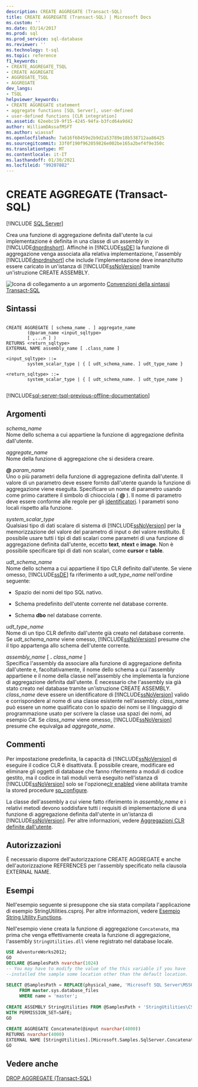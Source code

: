 ```yaml
---
description: CREATE AGGREGATE (Transact-SQL)
title: CREATE AGGREGATE (Transact-SQL) | Microsoft Docs
ms.custom: ''
ms.date: 03/14/2017
ms.prod: sql
ms.prod_service: sql-database
ms.reviewer: ''
ms.technology: t-sql
ms.topic: reference
f1_keywords:
- CREATE_AGGREGATE_TSQL
- CREATE AGGREGATE
- AGGREGATE_TSQL
- AGGREGATE
dev_langs:
- TSQL
helpviewer_keywords:
- CREATE AGGREGATE statement
- aggregate functions [SQL Server], user-defined
- user-defined functions [CLR integration]
ms.assetid: 62eebc19-9f15-4245-94fa-b3fcd64a9d42
author: WilliamDAssafMSFT
ms.author: wiassaf
ms.openlocfilehash: 7a616f60459e2b9d2a53789e18b538712aa86425
ms.sourcegitcommit: 33f0f190f962059826e002be165a2bef4f9e350c
ms.translationtype: MT
ms.contentlocale: it-IT
ms.lasthandoff: 01/30/2021
ms.locfileid: "99207882"
---
```

# <a name="create-aggregate-transact-sql"></a>CREATE AGGREGATE (Transact-SQL)
[!INCLUDE [SQL Server](../../includes/applies-to-version/sqlserver.md)]

  Crea una funzione di aggregazione definita dall'utente la cui implementazione è definita in una classe di un assembly in [!INCLUDE[dnprdnshort](../../includes/dnprdnshort-md.md)]. Affinché in [!INCLUDE[ssDE](../../includes/ssde-md.md)] la funzione di aggregazione venga associata alla relativa implementazione, l'assembly [!INCLUDE[dnprdnshort](../../includes/dnprdnshort-md.md)] che include l'implementazione deve innanzitutto essere caricato in un'istanza di [!INCLUDE[ssNoVersion](../../includes/ssnoversion-md.md)] tramite un'istruzione CREATE ASSEMBLY.  
  
 ![Icona di collegamento a un argomento](../../database-engine/configure-windows/media/topic-link.gif "Icona di collegamento a un argomento") [Convenzioni della sintassi Transact-SQL](../../t-sql/language-elements/transact-sql-syntax-conventions-transact-sql.md)  
  
## <a name="syntax"></a>Sintassi  
  
```syntaxsql
  
CREATE AGGREGATE [ schema_name . ] aggregate_name  
        (@param_name <input_sqltype>   
        [ ,...n ] )  
RETURNS <return_sqltype>  
EXTERNAL NAME assembly_name [ .class_name ]  
  
<input_sqltype> ::=  
        system_scalar_type | { [ udt_schema_name. ] udt_type_name }  
  
<return_sqltype> ::=  
        system_scalar_type | { [ udt_schema_name. ] udt_type_name }  
  
```  
  
[!INCLUDE[sql-server-tsql-previous-offline-documentation](../../includes/sql-server-tsql-previous-offline-documentation.md)]

## <a name="arguments"></a>Argomenti
 *schema_name*  
 Nome dello schema a cui appartiene la funzione di aggregazione definita dall'utente.  
  
 *aggregate_name*  
 Nome della funzione di aggregazione che si desidera creare.  
  
 **@** _param_name_  
 Uno o più parametri della funzione di aggregazione definita dall'utente. Il valore di un parametro deve essere fornito dall'utente quando la funzione di aggregazione viene eseguita. Specificare un nome di parametro usando come primo carattere il simbolo di chiocciola ( **@** ). Il nome di parametro deve essere conforme alle regole per gli [identificatori](../../relational-databases/databases/database-identifiers.md). I parametri sono locali rispetto alla funzione.  
  
 *system_scalar_type*  
 Qualsiasi tipo di dati scalare di sistema di [!INCLUDE[ssNoVersion](../../includes/ssnoversion-md.md)] per la memorizzazione del valore del parametro di input o del valore restituito. È possibile usare tutti i tipi di dati scalari come parametri di una funzione di aggregazione definita dall'utente, eccetto **text**, **ntext** e **image**. Non è possibile specificare tipi di dati non scalari, come **cursor** e **table**.  
  
 *udt_schema_name*  
 Nome dello schema a cui appartiene il tipo CLR definito dall'utente. Se viene omesso, [!INCLUDE[ssDE](../../includes/ssde-md.md)] fa riferimento a *udt_type_name* nell'ordine seguente:  
  
-   Spazio dei nomi del tipo SQL nativo.  
  
-   Schema predefinito dell'utente corrente nel database corrente.  
  
-   Schema **dbo** nel database corrente.  
  
 *udt_type_name*  
 Nome di un tipo CLR definito dall'utente già creato nel database corrente. Se *udt_schema_name* viene omesso, [!INCLUDE[ssNoVersion](../../includes/ssnoversion-md.md)] presume che il tipo appartenga allo schema dell'utente corrente.  
  
 *assembly_name* [ **.** _class_name_ ]  
 Specifica l'assembly da associare alla funzione di aggregazione definita dall'utente e, facoltativamente, il nome dello schema a cui l'assembly appartiene e il nome della classe nell'assembly che implementa la funzione di aggregazione definita dall'utente. È necessario che l'assembly sia già stato creato nel database tramite un'istruzione CREATE ASSEMBLY. *class_name* deve essere un identificatore di [!INCLUDE[ssNoVersion](../../includes/ssnoversion-md.md)] valido e corrispondere al nome di una classe esistente nell'assembly. *class_name* può essere un nome qualificato con lo spazio dei nomi se il linguaggio di programmazione usato per scrivere la classe usa spazi dei nomi, ad esempio C#. Se *class_name* viene omesso, [!INCLUDE[ssNoVersion](../../includes/ssnoversion-md.md)] presume che equivalga ad *aggregate_name*.  
  
## <a name="remarks"></a>Commenti  
 Per impostazione predefinita, la capacità di [!INCLUDE[ssNoVersion](../../includes/ssnoversion-md.md)] di eseguire il codice CLR è disattivata. È possibile creare, modificare ed eliminare gli oggetti di database che fanno riferimento a moduli di codice gestito, ma il codice in tali moduli verrà eseguito nell'istanza di [!INCLUDE[ssNoVersion](../../includes/ssnoversion-md.md)] solo se l'opzione[clr enabled](../../database-engine/configure-windows/clr-enabled-server-configuration-option.md) viene abilitata tramite la stored procedure [sp_configure](../../relational-databases/system-stored-procedures/sp-configure-transact-sql.md).  
  
 La classe dell'assembly a cui viene fatto riferimento in *assembly_name* e i relativi metodi devono soddisfare tutti i requisiti di implementazione di una funzione di aggregazione definita dall'utente in un'istanza di [!INCLUDE[ssNoVersion](../../includes/ssnoversion-md.md)]. Per altre informazioni, vedere [Aggregazioni CLR definite dall'utente](../../relational-databases/clr-integration-database-objects-user-defined-functions/clr-user-defined-aggregates.md).  
  
## <a name="permissions"></a>Autorizzazioni  
 È necessario disporre dell'autorizzazione CREATE AGGREGATE e anche dell'autorizzazione REFERENCES per l'assembly specificato nella clausola EXTERNAL NAME.  
  
## <a name="examples"></a>Esempi  
 Nell'esempio seguente si presuppone che sia stata compilata l'applicazione di esempio StringUtilities.csproj. Per altre informazioni, vedere [Esempio String Utility Functions](/previous-versions/sql/sql-server-2016/ff878119(v=sql.130)).  
  
 Nell'esempio viene creata la funzione di aggregazione `Concatenate`, ma prima che venga effettivamente creata la funzione di aggregazione, l'assembly `StringUtilities.dll` viene registrato nel database locale.  
  
```sql  
USE AdventureWorks2012;  
GO  
DECLARE @SamplesPath nvarchar(1024)  
-- You may have to modify the value of the this variable if you have  
--installed the sample some location other than the default location.  
  
SELECT @SamplesPath = REPLACE(physical_name, 'Microsoft SQL Server\MSSQL13.MSSQLSERVER\MSSQL\DATA\master.mdf', 'Microsoft SQL Server\130\Samples\Engine\Programmability\CLR\')   
     FROM master.sys.database_files   
     WHERE name = 'master';  
  
CREATE ASSEMBLY StringUtilities FROM @SamplesPath + 'StringUtilities\CS\StringUtilities\bin\debug\StringUtilities.dll'  
WITH PERMISSION_SET=SAFE;  
GO  
  
CREATE AGGREGATE Concatenate(@input nvarchar(4000))  
RETURNS nvarchar(4000)  
EXTERNAL NAME [StringUtilities].[Microsoft.Samples.SqlServer.Concatenate];  
GO  
```  
  
## <a name="see-also"></a>Vedere anche  
 [DROP AGGREGATE &#40;Transact-SQL&#41;](../../t-sql/statements/drop-aggregate-transact-sql.md)  
  

